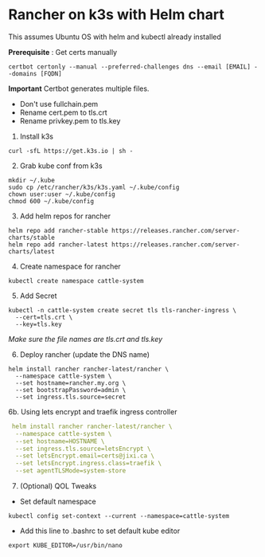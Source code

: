 # Rancher on k3s with Helm chart
This assumes Ubuntu OS with helm and kubectl already installed

**Prerequisite** : Get certs manually
```
certbot certonly --manual --preferred-challenges dns --email [EMAIL] --domains [FQDN]
```
**Important**
Certbot generates multiple files.
- Don't use fullchain.pem
- Rename cert.pem to tls.crt
- Rename privkey.pem to tls.key


1. Install k3s
```
curl -sfL https://get.k3s.io | sh -
```

2. Grab kube conf from k3s
```
mkdir ~/.kube
sudo cp /etc/rancher/k3s/k3s.yaml ~/.kube/config
chown user:user ~/.kube/config
chmod 600 ~/.kube/config
```

3. Add helm repos for rancher
```
helm repo add rancher-stable https://releases.rancher.com/server-charts/stable
helm repo add rancher-latest https://releases.rancher.com/server-charts/latest
```

4. Create namespace for rancher
```
kubectl create namespace cattle-system
```

5. Add Secret
```
kubectl -n cattle-system create secret tls tls-rancher-ingress \
  --cert=tls.crt \
  --key=tls.key
```
_Make sure the file names are tls.crt and tls.key_


6. Deploy rancher (update the DNS name)
```
helm install rancher rancher-latest/rancher \
  --namespace cattle-system \
  --set hostname=rancher.my.org \
  --set bootstrapPassword=admin \
  --set ingress.tls.source=secret
```

6b. Using lets encrypt and traefik ingress controller
```yaml
 helm install rancher rancher-latest/rancher \
  --namespace cattle-system \
  --set hostname=HOSTNAME \
  --set ingress.tls.source=letsEncrypt \
  --set letsEncrypt.email=certs@jixi.ca \
  --set letsEncrypt.ingress.class=traefik \
  --set agentTLSMode=system-store
```

7. (Optional) QOL Tweaks
- Set default namespace
```
kubectl config set-context --current --namespace=cattle-system
```
- Add this line to .bashrc to set default kube editor
```
export KUBE_EDITOR=/usr/bin/nano
```
